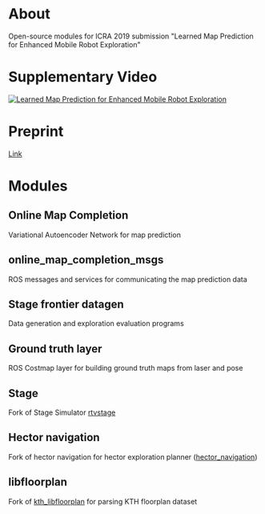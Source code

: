 # About
Open-source modules for ICRA 2019 submission "Learned Map Prediction for Enhanced Mobile Robot Exploration"

# Supplementary Video
[![Learned Map Prediction for Enhanced Mobile Robot Exploration
](https://img.youtube.com/vi/NRgXYdxroJE/0.jpg)](https://youtu.be/NRgXYdxroJE "Supplementary Video")

# Preprint
[Link](https://github.com/rakeshshrestha31/map_prediction_enhanced_exploration/blob/master/shrestha_icra19_preprint.pdf)

# Modules
## Online Map Completion
Variational Autoencoder Network for map prediction

## online_map_completion_msgs
ROS messages and services for communicating the map prediction data

## Stage frontier datagen
Data generation and exploration evaluation programs

## Ground truth layer
ROS Costmap layer for building ground truth maps from laser and pose

## Stage
Fork of Stage Simulator [rtvstage](https://github.com/rtv/Stage)

## Hector navigation
Fork of hector navigation for hector exploration planner ([hector_navigation](https://github.com/tu-darmstadt-ros-pkg/hector_navigation))

## libfloorplan
Fork of [kth_libfloorplan](https://github.com/alperv/libfloorplan) for parsing KTH floorplan dataset
